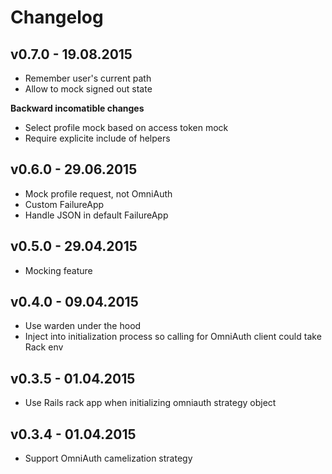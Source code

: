 # Changelog

## v0.7.0 - 19.08.2015

* Remember user's current path
* Allow to mock signed out state

**Backward incomatible changes**

* Select profile mock based on access token mock
* Require explicite include of helpers

## v0.6.0 - 29.06.2015

* Mock profile request, not OmniAuth
* Custom FailureApp
* Handle JSON in default FailureApp

## v0.5.0 - 29.04.2015

* Mocking feature

## v0.4.0 - 09.04.2015

* Use warden under the hood
* Inject into initialization process so calling for OmniAuth client could take Rack env

## v0.3.5 - 01.04.2015

* Use Rails rack app when initializing omniauth strategy object

## v0.3.4 - 01.04.2015

* Support OmniAuth camelization strategy
